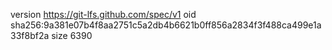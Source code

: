 version https://git-lfs.github.com/spec/v1
oid sha256:9a381e07b4f8aa2751c5a2db4b6621b0ff856a2834f3f488ca499e1a33f8bf2a
size 6390
